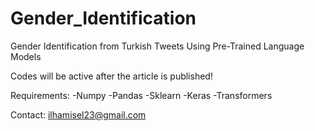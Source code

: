 # Gender_Identification
Gender Identification from Turkish Tweets Using Pre-Trained Language Models

Codes will be active after the article is published!

Requirements:
-Numpy
-Pandas
-Sklearn
-Keras
-Transformers



Contact: ilhamisel23@gmail.com
